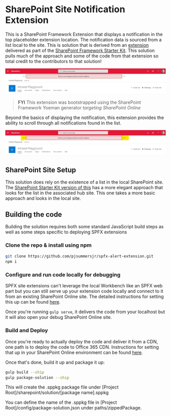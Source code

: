 # SharePoint Site Notification Extension

This is a SharePoint Framework Extension that displays a notification in the top placeholder extension location. The notification data is sourced from a list local to the site. This is solution that is derived from an [extension](https://github.com/SharePoint/sp-starter-kit/tree/master/solution/src/extensions/alertNotitication) delivered as part of the [SharePoint Framework Starter Kit](https://github.com/SharePoint/sp-starter-kit). This solution pulls much of the approach and some of the code from that extension so total credit to the contributors to that solution!

![Solution Screenshot](Solution-Screenshot-1.jpg "Solution Screenshot")

> __FYI__ This extension was bootstrapped using the SharePoint Framework Yoeman generator *targeting SharePoint Online*

Beyond the basics of displaying the notification, this extension provides the ability to scroll through all notifications found in the list.

![Solution Screenshot with nav highlights](Solution-Screenshot-2.jpg "Solution Screenshot with nav highlights")

## SharePoint Site Setup
This solution does rely on the existence of a list in the local SharePoint site. The [SharePoint Starter Kit version of this](https://github.com/SharePoint/sp-starter-kit/tree/master/solution/src/extensions/alertNotitication) has a more elegant approach that looks for the list in the associated hub site. This one takes a more basic approach and looks in the local site. 

## Building the code

Building the solution requires both some standard JavaScript build steps as well as some steps specific to deploying SPFX extensions

### Clone the repo & install using npm

```bash
git clone https://github.com/pjsummersjr/spfx-alert-extension.git
npm i
```

### Configure and run code locally for debugging
SPFX site extensions can't leverage the local Workbench like an SPFX web part but you can still serve up your extension code locally and connect to it from an existing SharePoint Online site. The detailed instructions for setting this up can be found [here](https://docs.microsoft.com/en-us/sharepoint/dev/spfx/extensions/get-started/build-a-hello-world-extension#debug-your-application-customizer).

Once you're running `gulp serve`, it delivers the code from your localhost but it will also open your debug SharePoint Online site.  

### Build and Deploy
Once you're ready to actually deploy the code and deliver it from a CDN, one path is to deploy the code to Office 365 CDN. Instructions for setting that up in your SharePoint Online environment can be found [here](https://docs.microsoft.com/en-us/sharepoint/dev/spfx/extensions/get-started/hosting-extension-from-office365-cdn).

Once that's done, build it up and package it up:
```bash
gulp build --ship
gulp package-solution --ship
```
This will create the .sppkg package file under [Project Root]/sharepoint/solution/[package name].sppkg

You can define the name of the .sppkg file in [Project Root]/config/package-solution.json under paths/zippedPackage.

